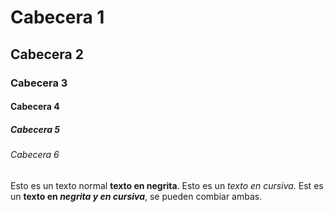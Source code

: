 # Cabecera 1
## Cabecera 2
### Cabecera 3
#### Cabecera 4
##### Cabecera 5
###### Cabecera 6

Esto es un texto normal **texto en negrita**. Esto es un *texto en cursiva*.
Est es un **texto en _negrita y en cursiva_**, se pueden combiar ambas.
